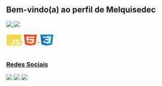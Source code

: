 ## Bem-vindo(a) ao perfil de Melquisedec

 <div>
   <a href="https://github.com/melquisedec-github">
   <img height="180em" src="https://github-readme-stats.vercel.app/api?username=melquisedec-github&show_icons=true&theme=tokyonight&include_all_commits=true&count_private=true"/>
   <img height="180em" src="https://github-readme-stats.vercel.app/api/top-langs/?username=melquisedec-github&layout=compact&langs_count=6&theme=tokyonight"/>
</div>
    
<div style="display: inline_block"><br>
  <img align="center" alt="Js" height="30" width="40" src="https://raw.githubusercontent.com/devicons/devicon/master/icons/javascript/javascript-plain.svg ">
  <img align="center" alt="HTML" height="30" width="40" src="https://raw.githubusercontent.com/devicons/devicon/master/icons/html5/html5-original.svg ">
  <img align="center" alt="CSS" height="30" width="40" src="https://raw.githubusercontent.com/devicons/devicon/master/icons/css3/css3-original.svg ">
</div>
 
<br>
 
### Redes Sociais
 
<div>
 
  <a href="https://discord.gg/Qh5tug9Z" target="_blank"><img src="https://img.shields.io/badge/Discord-7289DA?style=for-the-badge&logo= discord&logoColor=white" target="_blank"></a>
  <a href = "mailto:melquisedec.engineer@gmail.com"><img src="https://img.shields.io/badge/-Gmail-%23333?style=for-the-badge&logo=gmail&logoColor=white" alvo ="_blank"></a>
  <a href="https://www.linkedin.com/in/melquisedec-nogueira-de-andrade/" _target="_blank"> <img src="https://img.shields.io/badge/-LinkedIn-%230077B5?style= for-the-badge&logo=linkedin&logoColor=white" target="_blank"></a>
</div>
